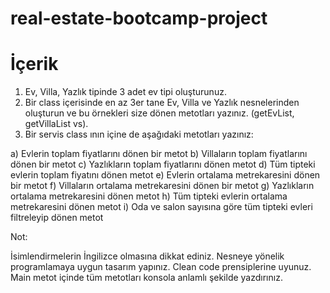 # real-estate-bootcamp-project
# İçerik
 1. Ev, Villa, Yazlık tipinde 3 adet ev tipi oluşturunuz. 
 2. Bir class içerisinde en az 3er tane Ev, Villa ve Yazlık nesnelerinden oluşturun ve bu örnekleri size dönen metotları yazınız. (getEvList, getVillaList vs). 
 3. Bir servis class ının içine de aşağıdaki metotları yazınız: 

a) Evlerin toplam fiyatlarını dönen bir metot 
b) Villaların toplam fiyatlarını dönen bir metot 
c) Yazlıkların toplam fiyatlarını dönen metot 
d) Tüm tipteki evlerin toplam fiyatını dönen metot 
e) Evlerin ortalama metrekaresini dönen bir metot 
f) Villaların ortalama metrekaresini dönen bir metot 
g) Yazlıkların ortalama metrekaresini dönen metot 
h) Tüm tipteki evlerin ortalama metrekaresini dönen metot 
i) Oda ve salon sayısına göre tüm tipteki evleri filtreleyip dönen metot 

Not:

 İsimlendirmelerin İngilizce olmasına dikkat ediniz. 
 Nesneye yönelik programlamaya uygun tasarım yapınız. 
 Clean code prensiplerine uyunuz. 
 Main metot içinde tüm metotları konsola anlamlı şekilde yazdırınız. 
